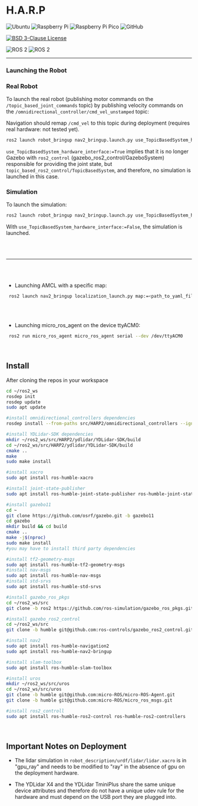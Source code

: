 # H.A.R.P

![Ubuntu](https://img.shields.io/badge/Ubuntu-E95420?style=plastic&logo=ubuntu&logoColor=white)
![Raspberry Pi](https://img.shields.io/badge/Raspberry%20Pi-A22846?style=plastic&logo=Raspberry%20Pi&logoColor=white)
![Raspberry Pi Pico](https://img.shields.io/badge/Raspberry%20Pi%20Pico-008287?style=plastic&logo=Raspberry%20Pi&logoColor=white)
![GitHub](https://img.shields.io/badge/github-%23121011.svg?style=plastic&logo=github&logoColor=white)

[![BSD 3-Clause License](https://img.shields.io/badge/License-BSD%203--Clause-0EA94B)](https://opensource.org/licenses/BSD-3-Clause)

![ROS 2](https://img.shields.io/badge/ROS2-humble-0EA94B?style=flat&logo=ros&logoColor=22314E)
![ROS 2](https://img.shields.io/badge/ROS2-humble-0EA94B?style=flat&logo=ros&logoColor=white&labelColor=22314E)

---

### Launching the Robot

### Real Robot

To launch the real robot (publishing motor commands on the `/topic_based_joint_commands` topic) by publishing velocity commands on the `/omnidirectional_controller/cmd_vel_unstamped` topic:

Navigation should remap `/cmd_vel` to this topic during deployment (requires real hardware: not tested yet).

```bash
ros2 launch robot_bringup nav2_bringup.launch.py use_TopicBasedSystem_hardware_interface:=True
```

`use_TopicBasedSystem_hardware_interface:=True` implies that it is no longer Gazebo with `ros2_control` (gazebo_ros2_control/GazeboSystem) responsible for providing the joint state, but `topic_based_ros2_control/TopicBasedSystem`, and therefore, no simulation is launched in this case.

### Simulation

To launch the simulation:

```bash
ros2 launch robot_bringup nav2_bringup.launch.py use_TopicBasedSystem_hardware_interface:=False
```

With `use_TopicBasedSystem_hardware_interface:=False`, the simulation is launched.


<br>
<br>

---
<br>
<br>

- Launching AMCL with a specific map:
```bash
 ros2 launch nav2_bringup localization_launch.py map:=<path_to_yaml_file_of_your_map>
```
<br>
<br>

- Launching micro_ros_agent on the device ttyACM0:
```bash
 ros2 run micro_ros_agent micro_ros_agent serial --dev /dev/ttyACM0
```

<br>


## Install

After cloning the repos in your workspace

```bash
cd ~/ros2_ws
rosdep init
rosdep update
sudo apt update

#install omnidirectional_controllers dependencies
rosdep install --from-paths src/HARP2/omnidirectional_controllers --ignore-src -r -y --rosdistro humble

#install YDLidar-SDK dependencies
mkdir ~/ros2_ws/src/HARP2/ydlidar/YDLidar-SDK/build
cd ~/ros2_ws/src/HARP2/ydlidar/YDLidar-SDK/build
cmake ..
make
sudo make install

#install xacro
sudo apt install ros-humble-xacro

#install joint-state-publisher
sudo apt install ros-humble-joint-state-publisher ros-humble-joint-state-publisher-gui

#install gazebo11
cd ~
git clone https://github.com/osrf/gazebo.git -b gazebo11
cd gazebo
mkdir build && cd build
cmake ..
make -j$(nproc)
sudo make install
#you may have to install third party dependencies

#install tf2-geometry-msgs
sudo apt install ros-humble-tf2-geometry-msgs
#install nav-msgs
sudo apt install ros-humble-nav-msgs
#install std-srvs
sudo apt install ros-humble-std-srvs

#install gazebo_ros_pkgs
cd ~/ros2_ws/src
git clone -b ros2 https://github.com/ros-simulation/gazebo_ros_pkgs.git

#install gazebo_ros2_control
cd ~/ros2_ws/src
git clone -b humble git@github.com:ros-controls/gazebo_ros2_control.git

#install nav2
sudo apt install ros-humble-navigation2
sudo apt install ros-humble-nav2-bringup

#install slam-toolbox
sudo apt install ros-humble-slam-toolbox

#install uros
mkdir ~/ros2_ws/src/uros
cd ~/ros2_ws/src/uros
git clone -b humble git@github.com:micro-ROS/micro-ROS-Agent.git
git clone -b humble git@github.com:micro-ROS/micro_ros_msgs.git

#install ros2_controll
sudo apt install ros-humble-ros2-control ros-humble-ros2-controllers

```

<br>


## Important Notes on Deployment

- The lidar simulation in `robot_description/urdf/lidar/lidar.xacro` is in "gpu_ray" and needs to be modified to "ray" in the absence of gpu on the deployment hardware.

- The YDLidar X4 and the YDLidar TminiPlus share the same unique device attributes and therefore do not have a unique udev rule for the hardware and must depend on the USB port they are plugged into.